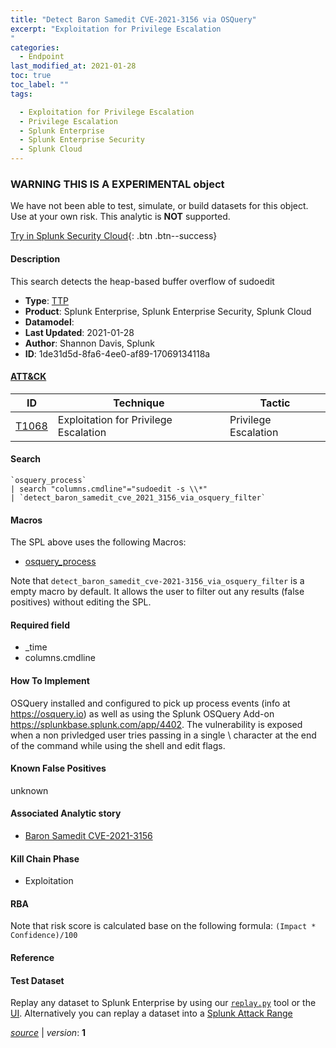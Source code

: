 ```yaml
---
title: "Detect Baron Samedit CVE-2021-3156 via OSQuery"
excerpt: "Exploitation for Privilege Escalation
"
categories:
  - Endpoint
last_modified_at: 2021-01-28
toc: true
toc_label: ""
tags:

  - Exploitation for Privilege Escalation
  - Privilege Escalation
  - Splunk Enterprise
  - Splunk Enterprise Security
  - Splunk Cloud
---
```


###  WARNING THIS IS A EXPERIMENTAL object
We have not been able to test, simulate, or build datasets for this object. Use at your own risk. This analytic is **NOT** supported.


[Try in Splunk Security Cloud](https://www.splunk.com/en_us/cyber-security.html){: .btn .btn--success}

#### Description

This search detects the heap-based buffer overflow of sudoedit

- **Type**: [TTP](https://github.com/splunk/security_content/wiki/object-Analytic-Types)
- **Product**: Splunk Enterprise, Splunk Enterprise Security, Splunk Cloud
- **Datamodel**: 
- **Last Updated**: 2021-01-28
- **Author**: Shannon Davis, Splunk
- **ID**: 1de31d5d-8fa6-4ee0-af89-17069134118a


#### [ATT&CK](https://attack.mitre.org/)

| ID             | Technique        |  Tactic             |
| -------------- | ---------------- |-------------------- |
| [T1068](https://attack.mitre.org/techniques/T1068/) | Exploitation for Privilege Escalation | Privilege Escalation |

#### Search

```
`osquery_process` 
| search "columns.cmdline"="sudoedit -s \\*" 
| `detect_baron_samedit_cve_2021_3156_via_osquery_filter`
```

#### Macros
The SPL above uses the following Macros:
* [osquery_process](https://github.com/splunk/security_content/blob/develop/macros/osquery_process.yml)

Note that `detect_baron_samedit_cve-2021-3156_via_osquery_filter` is a empty macro by default. It allows the user to filter out any results (false positives) without editing the SPL.

#### Required field
* _time
* columns.cmdline


#### How To Implement
OSQuery installed and configured to pick up process events (info at https://osquery.io) as well as using the Splunk OSQuery Add-on https://splunkbase.splunk.com/app/4402. The vulnerability is exposed when a non privledged user tries passing in a single \ character at the end of the command while using the shell and edit flags.

#### Known False Positives
unknown

#### Associated Analytic story
* [Baron Samedit CVE-2021-3156](/stories/baron_samedit_cve-2021-3156)


#### Kill Chain Phase
* Exploitation



#### RBA

Note that risk score is calculated base on the following formula: `(Impact * Confidence)/100`





#### Reference


#### Test Dataset
Replay any dataset to Splunk Enterprise by using our [`replay.py`](https://github.com/splunk/attack_data#using-replaypy) tool or the [UI](https://github.com/splunk/attack_data#using-ui).
Alternatively you can replay a dataset into a [Splunk Attack Range](https://github.com/splunk/attack_range#replay-dumps-into-attack-range-splunk-server)



[*source*](https://github.com/splunk/security_content/tree/develop/detections/experimental/endpoint/detect_baron_samedit_cve-2021-3156_via_osquery.yml) \| *version*: **1**